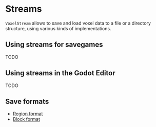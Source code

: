 Streams
========

`VoxelStream` allows to save and load voxel data to a file or a directory structure, using various kinds of implementations.


Using streams for savegames
----------------------------

TODO


Using streams in the Godot Editor
----------------------------------

TODO


Save formats
--------------

- [Region format](specs/region_format_v3.md)
- [Block format](specs/block_format.md)

